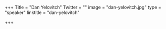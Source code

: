 +++
Title = "Dan Yelovitch"
Twitter = ""
image = "dan-yelovitch.jpg"
type = "speaker"
linktitle = "dan-yelovitch"

+++


